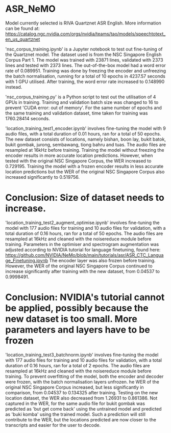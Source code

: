 # ASR_NeMO

Model currently selected is RIVA Quartznet ASR English. More information can be found at: https://catalog.ngc.nvidia.com/orgs/nvidia/teams/tao/models/speechtotext_en_us_quartznet 

'nsc_corpus_training.ipynb' is a Jupyter notebook to test out fine-tuning of the Quartznet model. The dataset used is from the NSC Singapore English Corpus Part 1. The model was trained with 23871 lines, validated with 2373 lines and tested with 2373 lines. The out-of-the-box model had a word error rate of 0.089951. Training was done by freezing the encoder and unfreezing the batch normalisation, running for a total of 10 epochs in 4237.57 seconds with 1 GPU utilised. After training, the word error rate increased to 0.148990 instead.

'nsc_corpus_training.py' is a Python script to test out the utilisation of 4 GPUs in training. Training and validation batch size was changed to 16 to prevent 'CUDA error: out of memory'. For the same number of epochs and the same training and validation dataset, time taken for training was 1760.28414 seconds. 

'location_training_test1_encoder.ipynb' involves fine-tuning the model with 9 audio files, with a total duration of 0.01 hours, ran for a total of 50 epochs. The new dataset consists of locations, namely bishan, boon lay, bukit batok, bukit gombak, jurong, sembawang, tiong bahru and tuas. The audio files are resampled at 16kHz before training. Training the model without freezing the encoder results in more accurate location predictions. However, when tested with the original NSC Singapore Corpus, the WER increased to 0.729195. Training the model with a frozen encoder results in less accurate location predictions but the WER of the original NSC Singapore Corpus also increased significantly to 0.519756.  
# Conclusion: Size of dataset needs to increase. 

'location_training_test2_augment_optimise.ipynb' involves fine-tuning the model with 177 audio files for training and 10 audio files for validation, with a total duration of 0.16 hours, ran for a total of 50 epochs. The audio files are resampled at 16kHz and cleaned with the noisereduce module before training. Parameters in the optimiser and spectrogram augmentation was adjusted according to NVIDIA tutorial for language finetuning, found here: https://github.com/NVIDIA/NeMo/blob/main/tutorials/asr/ASR_CTC_Language_Finetuning.ipynb The encoder layer was also frozen before training. However, the WER of the original NSC Singapore Corpus continued to increase significantly after training with the new dataset, from 0.04537 to 0.9998491. 
# Conclusion: NVIDIA's tutorial cannot be applied, possibly because the new dataset is too small. More parameters and layers have to be frozen

'location_training_test3_batchnorm.ipynb' involves fine-tuning the model with 177 audio files for training and 10 audio files for validation, with a total duration of 0.16 hours, ran for a total of 2 epochs. The audio files are resampled at 16kHz and cleaned with the noisereduce module before training. To prevent overfitting of the model, both the encoder and decoder were frozen, with the batch normalisation layers unfrozen. he WER of the original NSC Singapore Corpus increased, but less significantly in comparison, from 0.04537 to 0.134325 after training. Testing on the new location dataset, the WER also decreased from 1.26931 to 0.861386. Not captured in the WER, for the same audio file for bukit gombak was predicted as 'but get come back' using the untrained model and predicted as 'buki komba' using the trained model. Such a prediction will still contribute to the WER, but the locations predicted are now closer to the transcripts and easier for the user to decode. 
